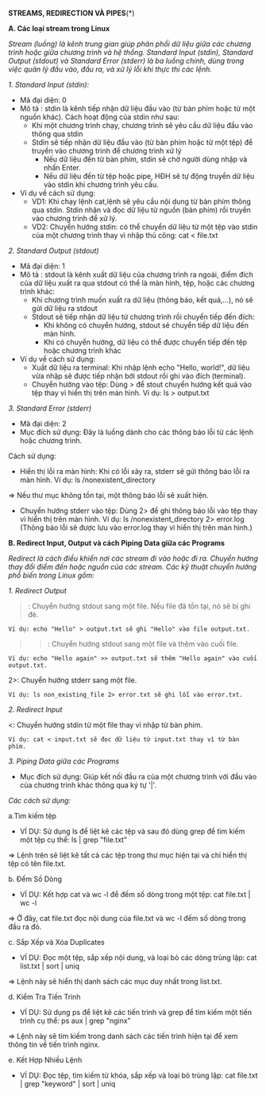 **STREAMS, REDIRECTION VÀ PIPES**(*)

**A. Các loại stream trong Linux**

*Stream (luồng) là kênh trung gian giúp phân phối dữ liệu giữa các chương trình hoặc giữa chương trình và hệ thống. Standard Input (stdin), Standard Output (stdout) và Standard Error (stderr) là ba luồng chính, dùng trong việc quản lý đầu vào, đầu ra, và xử lý lỗi khi thực thi các lệnh.*

*1. Standard Input (stdin):*
- Mã đại diện: 0
- Mô tả : stdin là kênh tiếp nhận dữ liệu đầu vào (từ bàn phím hoặc từ một nguồn khác). Cách hoạt động của stdin như sau:
  - Khi một chương trình chạy, chương trình sẽ yêu cầu dữ liệu đầu vào thông qua stdin
  - Stdin sẽ tiếp nhận dữ liệu đầu vào (từ bàn phím hoặc từ một tệp) để truyền vào chương trình để chương trình xử lý
    - Nếu dữ liệu đến từ bàn phím, stdin sẽ chờ người dùng nhập và nhấn Enter.
    - Nếu dữ liệu đến từ tệp hoặc pipe, HĐH sẽ tự động truyền dữ liệu vào stdin khi chương trình yêu cầu.
- Ví dụ về cách sử dụng:
  - VD1: Khi chạy lệnh cat,lệnh sẽ yêu cầu nội dung từ bàn phím thông qua stdin. Stdin nhận và đọc dữ liệu từ nguồn (bàn phím) rồi truyền vào chương trình để xử lý.
  - VD2: Chuyển hướng stdin: có thể chuyển dữ liệu từ một tệp vào stdin của một chương trình thay vì nhập thủ công: cat < file.txt

*2. Standard Output (stdout)*
- Mã đại diện: 1
- Mô tả : stdout là kênh xuất dữ liệu của chương trình ra ngoài, điểm đích của dữ liệu xuất ra qua stdout có thể là màn hình, tệp, hoặc các chương trình khác:
  - Khi chương trình muốn xuất ra dữ liệu (thông báo, kết quả,...), nó sẽ gửi dữ liệu ra stdout
  - Stdout sẽ tiếp nhận dữ liệu từ chương trình rồi chuyển tiếp đến đích:
    - Khi không có chuyển hướng, stdout sẽ chuyển tiếp dữ liệu đến màn hình.
    - Khi có chuyển hướng, dữ liệu có thể được chuyển tiếp đến tệp hoặc chương trình khác
- Ví dụ về cách sử dụng:
  - Xuất dữ liệu ra terminal: Khi nhập lệnh echo "Hello, world!", dữ liệu vừa nhập sẽ được tiếp nhận bởi stdout rồi ghi vào đích (terminal).
  - Chuyển hướng vào tệp: Dùng > để stout chuyển hướng kết quả vào tệp thay vì hiển thị trên màn hình. Ví dụ: ls > output.txt

*3. Standard Error (stderr)*
- Mã đại diện: 2
- Mục đích sử dụng: Đây là luồng dành cho các thông báo lỗi từ các lệnh hoặc chương trình.

Cách sử dụng:
- Hiển thị lỗi ra màn hình: Khi có lỗi xảy ra, stderr sẽ gửi thông báo lỗi ra màn hình. Ví dụ: ls /nonexistent_directory

=> Nếu thư mục không tồn tại, một thông báo lỗi sẽ xuất hiện.
- Chuyển hướng stderr vào tệp: Dùng 2> để ghi thông báo lỗi vào tệp thay vì hiển thị trên màn hình. Ví dụ: ls /nonexistent_directory 2> error.log (Thông báo lỗi sẽ được lưu vào error.log thay vì hiển thị trên màn hình.)

**B. Redirect Input, Output và cách Piping Data giữa các Programs**

*Redirect là cách điều khiển nơi các stream đi vào hoặc đi ra. Chuyển hướng thay đổi điểm đến hoặc nguồn của các stream. Các kỹ thuật chuyển hướng phổ biến trong Linux gồm:*

*1. Redirect Output*

>: Chuyển hướng stdout sang một file. Nếu file đã tồn tại, nó sẽ bị ghi đè.

    Ví dụ: echo "Hello" > output.txt sẽ ghi "Hello" vào file output.txt.

>>: Chuyển hướng stdout sang một file và thêm vào cuối file.

    Ví dụ: echo "Hello again" >> output.txt sẽ thêm "Hello again" vào cuối output.txt.

2>: Chuyển hướng stderr sang một file.

    Ví dụ: ls non_existing_file 2> error.txt sẽ ghi lỗi vào error.txt.

*2. Redirect Input*

<: Chuyển hướng stdin từ một file thay vì nhập từ bàn phím.

    Ví dụ: cat < input.txt sẽ đọc dữ liệu từ input.txt thay vì từ bàn phím.
    
*3. Piping Data giữa các Programs*

- Mục đích sử dụng: Giúp kết nối đầu ra của một chương trình với đầu vào của chương trình khác thông qua ký tự '|'.
  
*Các cách sử dụng:*

a.Tìm kiếm tệp
- VÍ DỤ: Sử dụng ls để liệt kê các tệp và sau đó dùng grep để tìm kiếm một tệp cụ thể: ls | grep "file.txt"

=> Lệnh trên sẽ liệt kê tất cả các tệp trong thư mục hiện tại và chỉ hiển thị tệp có tên file.txt.

b. Đếm Số Dòng
- VÍ DỤ: Kết hợp cat và wc -l để đếm số dòng trong một tệp: cat file.txt | wc -l

=> Ở đây, cat file.txt đọc nội dung của file.txt và wc -l đếm số dòng trong đầu ra đó.

c. Sắp Xếp và Xóa Duplicates
- VÍ DỤ: Đọc một tệp, sắp xếp nội dung, và loại bỏ các dòng trùng lặp: cat list.txt | sort | uniq

=> Lệnh này sẽ hiển thị danh sách các mục duy nhất trong list.txt.

d. Kiểm Tra Tiến Trình
- VÍ DỤ: Sử dụng ps để liệt kê các tiến trình và grep để tìm kiếm một tiến trình cụ thể: ps aux | grep "nginx"

=> Lệnh này sẽ tìm kiếm trong danh sách các tiến trình hiện tại để xem thông tin về tiến trình nginx.

e. Kết Hợp Nhiều Lệnh
- VÍ DỤ: Đọc tệp, tìm kiếm từ khóa, sắp xếp và loại bỏ trùng lặp: cat file.txt | grep "keyword" | sort | uniq
